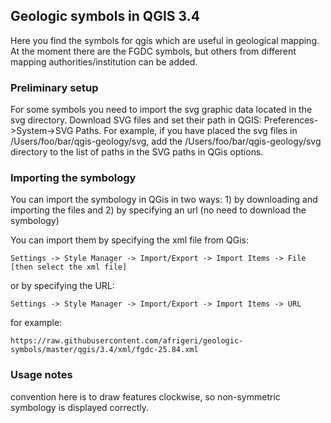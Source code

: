 ## Geologic symbols in QGIS 3.4 

Here you find the symbols for qgis which are useful in geological mapping.  At the moment there are the FGDC symbols, but others from different mapping authorities/institution can be added.

### Preliminary setup

For some symbols you need to import the svg graphic data located in the svg directory.  Download SVG files and set their path in QGIS: Preferences->System->SVG Paths.  For example, if you have placed the svg files in /Users/foo/bar/qgis-geology/svg, add the /Users/foo/bar/qgis-geology/svg directory to the list of paths in the SVG paths in QGis options. 

### Importing the symbology

You can import the symbology in QGis in two ways: 1) by downloading and importing the files and 2) by specifying an url (no need to download the symbology)


You can import them by specifying the xml file from QGis:

```
Settings -> Style Manager -> Import/Export -> Import Items -> File [then select the xml file]
```

or by specifying the URL:


```
Settings -> Style Manager -> Import/Export -> Import Items -> URL
```

for example:


```
https://raw.githubusercontent.com/afrigeri/geologic-symbols/master/qgis/3.4/xml/fgdc-25.84.xml
```

### Usage notes

convention here is to draw features clockwise, so non-symmetric symbology is displayed correctly.


